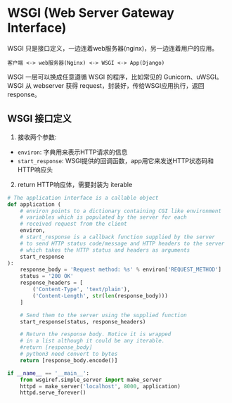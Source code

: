 # WSGI (Web Server Gateway Interface)

WSGI 只是接口定义，一边连着web服务器(nginx)，另一边连着用户的应用。

```
客户端 <-> web服务器(Nginx) <-> WSGI <-> App(Django)
```
WSGI 一层可以换成任意遵循 WSGI 的程序，比如常见的 Gunicorn、uWSGI。  
WSGI 从 webserver 获得 request，封装好，传给WSGI应用执行，返回response。

## WSGI 接口定义

1. 接收两个参数:
  - `environ`: 字典用来表示HTTP请求的信息
  - `start_response`: WSGI提供的回调函数，app用它来发送HTTP状态码和HTTP响应头
2. return HTTP响应体，需要封装为 iterable

```python
# The application interface is a callable object
def application (
    # environ points to a dictionary containing CGI like environment
    # variables which is populated by the server for each
    # received request from the client
    environ,
    # start_response is a callback function supplied by the server
    # to send HTTP status code/message and HTTP headers to the server
    # which takes the HTTP status and headers as arguments
    start_response
):
    response_body = 'Request method: %s' % environ['REQUEST_METHOD']
    status = '200 OK'
    response_headers = [
        ('Content-Type', 'text/plain'),
        ('Content-Length', str(len(response_body)))
    ]

    # Send them to the server using the supplied function
    start_response(status, response_headers)

    # Return the response body. Notice it is wrapped
    # in a list although it could be any iterable.
    #return [response_body]
    # python3 need convert to bytes
    return [response_body.encode()]

if __name__ == '__main__':
    from wsgiref.simple_server import make_server
    httpd = make_server('localhost', 8000, application)
    httpd.serve_forever()
```
